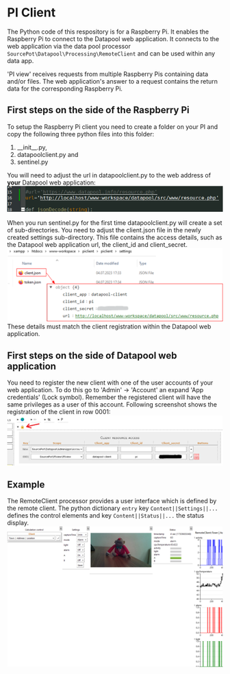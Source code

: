 # PI Client
The Python code of this respository is for a Raspberry Pi. It enables the Raspberry Pi to connect to the Datapool web application.
It connects to the web application via the data pool processor `SourcePot\Datapool\Processing\RemoteClient` and can be used within any data app.

'PI view' receives requests from multiple Raspberry Pis containing data and/or files.
The web application's answer to a request contains the return data for the corresponding Raspberry Pi.

## First steps on the side of the Raspberry Pi
To setup the Raspberry Pi client you need to create a folder on your PI and copy the following three python files into this folder: 
1. \_\_init\_\_.py,
2. datapoolclient.py and 
3. sentinel.py

You will need to adjust the url in datapoolclient.py to the web address of __your__ Datapool web application:
![URL setting within datapoolclient.py](/assets/img/url.png "URL setting within datapoolclient.py")

When you run sentinel.py for the first time datapoolclient.py will create a set of sub-directories.
You need to adjust the client.json file in the newly created settings sub-directory. This file contains the access details, such as the Datapool web application url, the client_id and client_secret.
![Update client.json with the correct client_id and client_secret](/assets/img/client-json.png "Content of client.json")
These details must match the client registration within the Datapool web application.

## First steps on the side of Datapool web application
You need to register the new client with one of the user accounts of your web application. To do this go to 'Admin' &rarr; 'Account' an expand 'App credentials' (Lock symbol).
Remember the registered client will have the same privileges as a user of this account. Following screenshot shows the registration of the client in row 0001:
![Raspberry Pi client registration](/assets/img/datapool_client_registration.png "Client registration within the Datapool web application")

## Example
The RemoteClient processor provides a user interface which is defined by the remote client. The python dictionary `entry` key `Content||Settings||...` defines the control elements and key `Content||Status||...` the status display.
![Raspberry Pi client registration](/assets/img/remote-client.png "User Interface on a data app")



